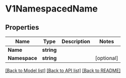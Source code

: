# V1NamespacedName

## Properties

Name | Type | Description | Notes
------------ | ------------- | ------------- | -------------
**Name** | **string** |  | 
**Namespace** | **string** |  | [optional] 

[[Back to Model list]](../README.md#documentation-for-models) [[Back to API list]](../README.md#documentation-for-api-endpoints) [[Back to README]](../README.md)


